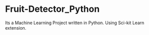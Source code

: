 # Fruit-Detector_Python
Its a Machine Learning Project written in Python. Using Sci-kit Learn extension. 
